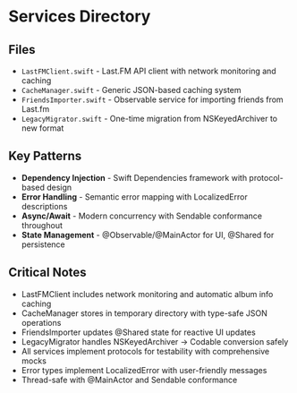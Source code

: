 # Services Directory

## Files
- `LastFMClient.swift` - Last.FM API client with network monitoring and caching
- `CacheManager.swift` - Generic JSON-based caching system
- `FriendsImporter.swift` - Observable service for importing friends from Last.fm
- `LegacyMigrator.swift` - One-time migration from NSKeyedArchiver to new format

## Key Patterns
- **Dependency Injection** - Swift Dependencies framework with protocol-based design
- **Error Handling** - Semantic error mapping with LocalizedError descriptions
- **Async/Await** - Modern concurrency with Sendable conformance throughout
- **State Management** - @Observable/@MainActor for UI, @Shared for persistence

## Critical Notes
- LastFMClient includes network monitoring and automatic album info caching
- CacheManager stores in temporary directory with type-safe JSON operations
- FriendsImporter updates @Shared state for reactive UI updates
- LegacyMigrator handles NSKeyedArchiver → Codable conversion safely
- All services implement protocols for testability with comprehensive mocks
- Error types implement LocalizedError with user-friendly messages
- Thread-safe with @MainActor and Sendable conformance